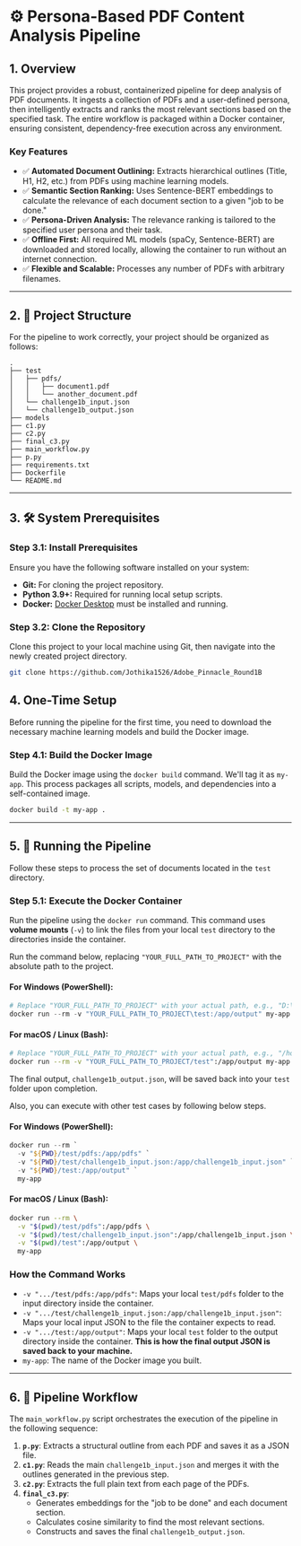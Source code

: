 # ⚙️ Persona-Based PDF Content Analysis Pipeline

## 1. Overview

This project provides a robust, containerized pipeline for deep analysis of PDF documents. It ingests a collection of PDFs and a user-defined persona, then intelligently extracts and ranks the most relevant sections based on the specified task. The entire workflow is packaged within a Docker container, ensuring consistent, dependency-free execution across any environment.

### Key Features

* ✅ **Automated Document Outlining:** Extracts hierarchical outlines (Title, H1, H2, etc.) from PDFs using machine learning models.
* ✅ **Semantic Section Ranking:** Uses Sentence-BERT embeddings to calculate the relevance of each document section to a given "job to be done."
* ✅ **Persona-Driven Analysis:** The relevance ranking is tailored to the specified user persona and their task.
* ✅ **Offline First:** All required ML models (spaCy, Sentence-BERT) are downloaded and stored locally, allowing the container to run without an internet connection.
* ✅ **Flexible and Scalable:** Processes any number of PDFs with arbitrary filenames.

---

## 2. 📁 Project Structure

For the pipeline to work correctly, your project should be organized as follows:

```
.
├── test
│   ├── pdfs/
│   │   ├── document1.pdf
│   │   └── another_document.pdf
│   └── challenge1b_input.json
│   └── challenge1b_output.json
├── models
├── c1.py
├── c2.py
├── final_c3.py
├── main_workflow.py
├── p.py
├── requirements.txt
├── Dockerfile
└── README.md
```

---

## 3. 🛠️ System Prerequisites

### Step 3.1: Install Prerequisites
Ensure you have the following software installed on your system:
* **Git:** For cloning the project repository.
* **Python 3.9+:** Required for running local setup scripts.
* **Docker:** [Docker Desktop](https://www.docker.com/products/docker-desktop/) must be installed and running.

### Step 3.2: Clone the Repository
Clone this project to your local machine using Git, then navigate into the newly created project directory.
```bash
git clone https://github.com/Jothika1526/Adobe_Pinnacle_Round1B
```

## 4. One-Time Setup

Before running the pipeline for the first time, you need to download the necessary machine learning models and build the Docker image.

### Step 4.1: Build the Docker Image

Build the Docker image using the `docker build` command. We'll tag it as `my-app`. This process packages all scripts, models, and dependencies into a self-contained image.

```bash
docker build -t my-app .
```

---

## 5. 🚀 Running the Pipeline

Follow these steps to process the set of documents located in the `test` directory.

### Step 5.1: Execute the Docker Container

Run the pipeline using the `docker run` command. This command uses **volume mounts** (`-v`) to link the files from your local `test` directory to the directories inside the container.

Run the command below, replacing `"YOUR_FULL_PATH_TO_PROJECT"` with the absolute path to the project.

#### **For Windows (PowerShell):**

```powershell
# Replace "YOUR_FULL_PATH_TO_PROJECT" with your actual path, e.g., "D:\Users\You\Documents\FINAL2"
docker run --rm -v "YOUR_FULL_PATH_TO_PROJECT\test:/app/output" my-app
```

#### **For macOS / Linux (Bash):**

```bash
# Replace "YOUR_FULL_PATH_TO_PROJECT" with your actual path, e.g., "/home/user/documents/FINAL2"
docker run --rm -v "YOUR_FULL_PATH_TO_PROJECT/test":/app/output my-app
```

The final output, `challenge1b_output.json`, will be saved back into your `test` folder upon completion.

Also, you can execute with other test cases by following below steps.

#### **For Windows (PowerShell):**

```powershell
docker run --rm `
  -v "${PWD}/test/pdfs:/app/pdfs" `
  -v "${PWD}/test/challenge1b_input.json:/app/challenge1b_input.json" `
  -v "${PWD}/test:/app/output" `
  my-app
```

#### **For macOS / Linux (Bash):**

```bash
docker run --rm \
  -v "$(pwd)/test/pdfs":/app/pdfs \
  -v "$(pwd)/test/challenge1b_input.json":/app/challenge1b_input.json \
  -v "$(pwd)/test":/app/output \
  my-app
```

### How the Command Works

* `-v ".../test/pdfs:/app/pdfs"`: Maps your local `test/pdfs` folder to the input directory inside the container.
* `-v ".../test/challenge1b_input.json:/app/challenge1b_input.json"`: Maps your local input JSON to the file the container expects to read.
* `-v ".../test:/app/output"`: Maps your local `test` folder to the output directory inside the container. **This is how the final output JSON is saved back to your machine.**
* `my-app`: The name of the Docker image you built.

---

## 6. 📄 Pipeline Workflow

The `main_workflow.py` script orchestrates the execution of the pipeline in the following sequence:

1.  **`p.py`**: Extracts a structural outline from each PDF and saves it as a JSON file.
2.  **`c1.py`**: Reads the main `challenge1b_input.json` and merges it with the outlines generated in the previous step.
3.  **`c2.py`**: Extracts the full plain text from each page of the PDFs.
4.  **`final_c3.py`**:
    * Generates embeddings for the "job to be done" and each document section.
    * Calculates cosine similarity to find the most relevant sections.
    * Constructs and saves the final `challenge1b_output.json`.
